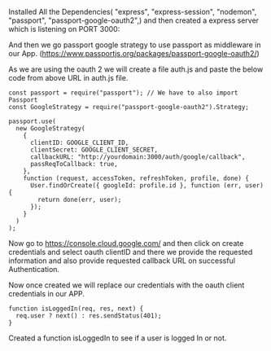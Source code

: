 Installed All the Dependencies( "express",
"express-session",
"nodemon",
"passport",
"passport-google-oauth2",) and then created a express server which is listening on PORT 3000:

And then we go passport google strategy to use passport as middleware in our App. (https://www.passportjs.org/packages/passport-google-oauth2/)

As we are using the oauth 2 we will create a file auth.js and paste the below code from above URL in auth.js file.

```JS
const passport = require("passport"); // We have to also import Passport
const GoogleStrategy = require("passport-google-oauth2").Strategy;

passport.use(
  new GoogleStrategy(
    {
      clientID: GOOGLE_CLIENT_ID,
      clientSecret: GOOGLE_CLIENT_SECRET,
      callbackURL: "http://yourdomain:3000/auth/google/callback",
      passReqToCallback: true,
    },
    function (request, accessToken, refreshToken, profile, done) {
      User.findOrCreate({ googleId: profile.id }, function (err, user) {
        return done(err, user);
      });
    }
  )
);

```

Now go to https://console.cloud.google.com/ and then click on create credentials and select oauth clientID and there we provide the requested information and also provide requested callback URL on successful Authentication.

Now once created we will replace our credentials with the oauth client credentials in our APP.

```JS
function isLoggedIn(req, res, next) {
  req.user ? next() : res.sendStatus(401);
}
```

Created a function isLoggedIn to see if a user is logged In or not.
